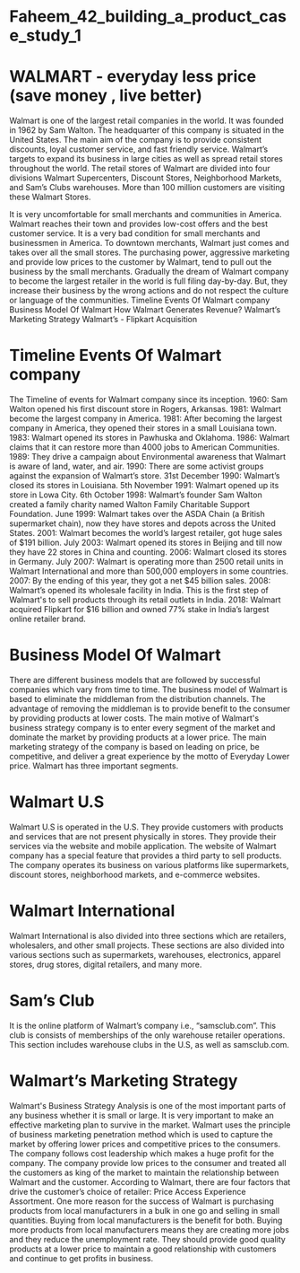 # Faheem_42_building_a_product_case_study_1

# WALMART - everyday less price (save money , live better)

Walmart is one of the largest retail companies in the world. It was founded in 1962 by Sam Walton. The headquarter of this company is situated in the United States. The main aim of the company is to provide consistent discounts, loyal customer service, and fast friendly service.
Walmart’s targets to expand its business in large cities as well as spread retail stores throughout the world. The retail stores of Walmart are divided into four divisions Walmart Supercenters, Discount Stores, Neighborhood Markets, and Sam’s Clubs warehouses. More than 100 million customers are visiting these Walmart Stores.

It is very uncomfortable for small merchants and communities in America. Walmart reaches their town and provides low-cost offers and the best customer service. It is a very bad condition for small merchants and businessmen in America. To downtown merchants, Walmart just comes and takes over all the small stores.
The purchasing power, aggressive marketing and provide low prices to the customer by Walmart, tend to pull out the business by the small merchants. Gradually the dream of Walmart company to become the largest retailer in the world is full filing day-by-day. But, they increase their business by the wrong actions and do not respect the culture or language of the communities.
Timeline Events Of Walmart company
Business Model Of Walmart
How Walmart Generates Revenue?
Walmart’s Marketing Strategy
Walmart’s - Flipkart Acquisition


# Timeline Events Of Walmart company
The Timeline of events for Walmart company since its inception.
1960: Sam Walton opened his first discount store in Rogers, Arkansas.
1981: Walmart become the largest company in America.
1981: After becoming the largest company in America, they opened their stores in a small Louisiana town.
1983: Walmart opened its stores in Pawhuska and Oklahoma.
1986: Walmart claims that it can restore more than 4000 jobs to American Communities.
1989: They drive a campaign about Environmental awareness that Walmart is aware of land, water, and air.
1990: There are some activist groups against the expansion of Walmart’s store.
31st December 1990: Walmart’s closed its stores in  Louisiana.
5th November 1991: Walmart opened up its store in Lowa City.
6th October 1998: Walmart’s founder Sam Walton created a family charity named Walton Family Charitable Support Foundation.
June 1999: Walmart takes over the ASDA Chain (a British supermarket chain), now they have stores and depots across the United States.
2001: Walmart becomes the world’s largest retailer, got huge sales of $191 billion.
July 2003: Walmart opened its stores in Beijing and till now they have 22 stores in China and counting.
2006: Walmart closed its stores in Germany.
July 2007: Walmart is operating more than 2500 retail units in Walmart International and more than 500,000 employers in some countries.
2007: By the ending of this year, they got a net $45 billion sales.
2008: Walmart’s opened its wholesale facility in India. This is the first step of Walmart's to sell products through its retail outlets in India.
2018: Walmart acquired Flipkart for $16 billion and owned 77% stake in India’s largest online retailer brand.

# Business Model Of Walmart
There are different business models that are followed by successful companies which vary from time to time. The business model of Walmart is based to eliminate the middleman from the distribution channels. The advantage of removing the middleman is to provide benefit to the consumer by providing products at lower costs. The main motive of Walmart's business strategy company is to enter every segment of the market and dominate the market by providing products at a lower price.
The main marketing strategy of the company is based on leading on price, be competitive, and deliver a great experience by the motto of Everyday Lower price.
Walmart has three important segments.
# Walmart U.S
Walmart U.S is operated in the U.S. They provide customers with products and services that are not present physically in stores. They provide their services via the website and mobile application. The website of Walmart company has a special feature that provides a third party to sell products. The company operates its business on various platforms like supermarkets, discount stores, neighborhood markets, and e-commerce websites.
# Walmart International
Walmart International is also divided into three sections which are retailers, wholesalers, and other small projects. These sections are also divided into various sections such as supermarkets, warehouses, electronics, apparel stores, drug stores, digital retailers, and many more.
# Sam’s Club
It is the online platform of Walmart’s company i.e., “samsclub.com”. This club is consists of memberships of the only warehouse retailer operations. This section includes warehouse clubs in the U.S, as well as samsclub.com.

# Walmart’s Marketing Strategy
Walmart's Business Strategy Analysis is one of the most important parts of any business whether it is small or large. It is very important to make an effective marketing plan to survive in the market. Walmart uses the principle of business marketing penetration method which is used to capture the market by offering lower prices and competitive prices to the consumers.
The company follows cost leadership which makes a huge profit for the company. The company provide low prices to the consumer and treated all the customers as king of the market to maintain the relationship between Walmart and the customer.
According to Walmart, there are four factors that drive the customer’s choice of retailer:
Price
Access
Experience
Assortment.
One more reason for the success of Walmart is purchasing products from local manufacturers in a bulk in one go and selling in small quantities. Buying from local manufacturers is the benefit for both. Buying more products from local manufacturers means they are creating more jobs and they reduce the unemployment rate. They should provide good quality products at a lower price to maintain a good relationship with customers and continue to get profits in business.

